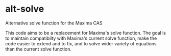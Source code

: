 # alt-solve
Alternative solve function for the Maxima CAS

This code aims to be a replacement for Maxima's solve function. The goal is to maintain compatibilty with Maxima's current solve function,  make the code easier to extend and to fix, and to solve wider variety of equations than the current solve function.
